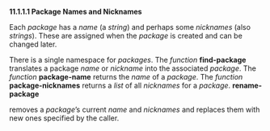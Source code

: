 **11.1.1.1 Package Names and Nicknames** 

Each *package* has a *name* (a *string*) and perhaps some *nicknames* (also *strings*). These are assigned when the *package* is created and can be changed later. 

There is a single namespace for *packages*. The *function* **find-package** translates a package *name* or *nickname* into the associated *package*. The *function* **package-name** returns the *name* of a *package*. The *function* **package-nicknames** returns a *list* of all *nicknames* for a *package*. **rename-package** 

removes a *package*’s current *name* and *nicknames* and replaces them with new ones specified by the caller. 

